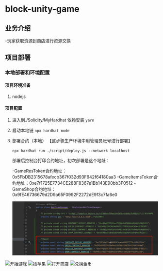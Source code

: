 # block-unity-game

## 业务介绍
-玩家获取资源到商店进行资源交换

## 项目部署

### 本地部署和环境配置

#### 项目环境准备
1. nodejs

#### 项目配置
1. 进入到./Solidity/MyHardhat 依赖安装 `yarn`
2. 启动本地链 `npx hardhat node`
3. 部署合约（本地） 【这步骤生产环境中用管理员账号进行部署】
    
    `npx hardhat run ./script/deploy.js --network localhost`
    
    部署后控制台打印合约地址，初次部署是这个地址：
    
    -GameResToken合约地址：0x5FbDB2315678afecb367f032d93F642f64180aa3
    -GameItemsToken合约地址：0xe7f1725E7734CE288F8367e1Bb143E90bb3F0512
    -GameShop合约地址：0x9fE46736679d2D9a65F0992F2272dE9f3c7fa6e0
    
    ![把这个地址写到`WebThreeManager`下的中](./screenshot/1.jpg)

![开始游戏](./screenshot/2.png)
![捡苹果](./screenshot/3.png)
![打开商店](./screenshot/4.png)
![兑换金币](./screenshot/5.png)

